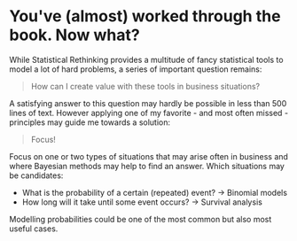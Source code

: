 # You've (almost) worked through the book. Now what?
While Statistical Rethinking provides a multitude of fancy statistical tools to model a lot of hard problems, a series of important question remains:

> How can I create value with these tools in business situations?

A satisfying answer to this question may hardly be possible in less than 500 lines of text. However applying one of my favorite - and most often missed - principles may guide me towards a solution:

> Focus!

Focus on one or two types of situations that may arise often in business and where Bayesian methods may help to find an answer. Which situations may be candidates:

* What is the probability of a certain (repeated) event? -> Binomial models
* How long will it take until some event occurs? -> Survival analysis


Modelling probabilities could be one of the most common but also most useful cases.